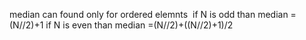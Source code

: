 median can found only for ordered elemnts
​
if N is odd than median =(N//2)+1
if N is even than median =(N//2)+((N//2)+1)/2
​
​